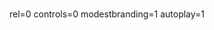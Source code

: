 # 

<!-- 
    <video class="player" id="player" playsinline controls="play-large:0;" data-poster="/path/to/poster.jpg">
        <source src="assets/video/Love The Way You Lie.mp4" type="video/mp4" />
        <track kind="captions" label="English captions" src="/path/to/captions.vtt" srclang="en" default />
    </video>
 -->
<!-- 
YouTube player
    <div class="player" id="player" data-plyr-provider="youtube" data-plyr-embed-id="ra8dwFFcumU"></div>
    <or>
    <div class="plyr__video-embed" id="player">
        <iframe
          src="https://www.youtube.com/embed/ra8dwFFcumU?origin=https://plyr.io&amp;iv_load_policy=3&amp;modestbranding=1&amp;playsinline=1&amp;showinfo=0&amp;rel=0&amp;enablejsapi=1"
          allowfullscreen
          allowtransparency
          allow="autoplay"
        ></iframe>
      </div>
 -->
<!-- Vimeo Player
    <div id="player" data-plyr-provider="vimeo" data-plyr-embed-id="76979871"></div>
    <or>
    <div class="plyr__video-embed" id="player">
    <iframe
        src="https://player.vimeo.com/video/76979871?loop=false&amp;byline=false&amp;portrait=false&amp;title=false&amp;speed=true&amp;transparent=0&amp;gesture=media"
        allowfullscreen
        allowtransparency
        allow="autoplay"
    ></iframe>
    </div>
 -->

rel=0
controls=0
modestbranding=1
autoplay=1
